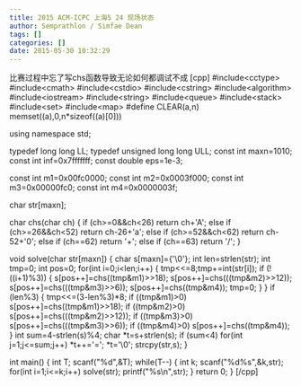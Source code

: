 ```yaml
---
title: 2015 ACM-ICPC 上海5 24 现场状态
author: Semprathlon / Simfae Dean
tags: []
categories: []
date: 2015-05-30 10:32:29
---
```

比赛过程中忘了写chs函数导致无论如何都调试不成
[cpp]
#include&lt;cctype&gt;
#include&lt;cmath&gt;
#include&lt;cstdio&gt;
#include&lt;cstring&gt;
#include&lt;algorithm&gt;
#include&lt;iostream&gt;
#include&lt;string&gt;
#include&lt;queue&gt;
#include&lt;stack&gt;
#include&lt;set&gt;
#include&lt;map&gt;
#define CLEAR(a,n) memset((a),0,n*sizeof((a)[0]))

using namespace std;

typedef long long LL;
typedef unsigned long long ULL;
const int maxn=1010;
const int inf=0x7fffffff;
const double eps=1e-3;

const int m1=0x00fc0000;
const int m2=0x0003f000;
const int m3=0x00000fc0;
const int m4=0x0000003f;

char str[maxn];

char chs(char ch)
{
    if (ch&gt;=0&amp;&amp;ch&lt;26) return ch+'A';
    else if (ch&gt;=26&amp;&amp;ch&lt;52) return ch-26+'a';
    else if (ch&gt;=52&amp;&amp;ch&lt;62) return ch-52+'0';
    else if (ch==62) return '+';
    else if (ch==63) return '/';
}

void solve(char str[maxn])
{
    char s[maxn]={'&#92;&#48;'};
    int len=strlen(str);
    int tmp=0;
    int pos=0;
    for(int i=0;i&lt;len;i++)
    {
        tmp&lt;&lt;=8;tmp+=int(str[i]);
        if (!((i+1)%3))
        {
            s[pos++]=chs((tmp&amp;m1)&gt;&gt;18);
            s[pos++]=chs(((tmp&amp;m2)&gt;&gt;12));
            s[pos++]=chs(((tmp&amp;m3)&gt;&gt;6));
            s[pos++]=chs((tmp&amp;m4));
            tmp=0;
        }
    }
    if (len%3)
    {
        tmp&lt;&lt;=(3-len%3)*8;
        if ((tmp&amp;m1)&gt;0) s[pos++]=chs((tmp&amp;m1)&gt;&gt;18);
        if ((tmp&amp;m2)&gt;0) s[pos++]=chs(((tmp&amp;m2)&gt;&gt;12));
        if ((tmp&amp;m3)&gt;0) s[pos++]=chs(((tmp&amp;m3)&gt;&gt;6));
        if ((tmp&amp;m4)&gt;0) s[pos++]=chs((tmp&amp;m4));
    }
    int sum=4-strlen(s)%4;
    char *t=s+strlen(s);
    if (sum&lt;4)
        for(int j=1;j&lt;=sum;j++) *t++='=';
    *t='&#92;&#48;';
    strcpy(str,s);
}

int main()
{
    int T;
    scanf(&quot;%d&quot;,&amp;T);
    while(T--)
    {
        int k;
        scanf(&quot;%d%s&quot;,&amp;k,str);
        for(int i=1;i&lt;=k;i++) solve(str);
        printf(&quot;%s\n&quot;,str);
    }
    return 0;
}
[/cpp]